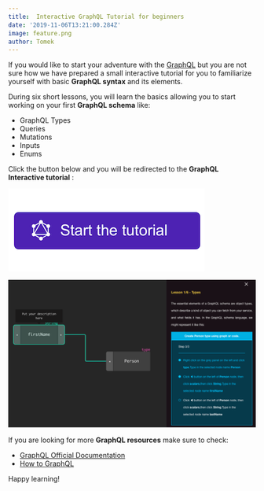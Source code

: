 ```yaml
---
title:  Interactive GraphQL Tutorial for beginners
date: '2019-11-06T13:21:00.284Z'
image: feature.png
author: Tomek
---
```


If you would like to start your adventure with the [GraphQL](https://graphql.org/) but you are not sure how we have prepared a small interactive tutorial for you to familiarize yourself with basic **GraphQL syntax** and its elements.

During six short lessons, you will learn the basics allowing you to start working on your first **GraphQL schema** like:
- GraphQL Types
- Queries
- Mutations
- Inputs
- Enums

Click the button below and you will be redirected to the **GraphQL Interactive tutorial** :

[![GraphQL Tutorial](button.png)](https://app.graphqleditor.com/?category=tutorial&visibleMenu=code)

[![GraphQL Tutorial](tutorial.png)](https://app.graphqleditor.com/?category=tutorial&visibleMenu=code)

If you are looking for more **GraphQL resources** make sure to check:
- [GraphQL Official Documentation](https://graphql.org/learn/)
- [How to GraphQL](https://www.howtographql.com/)

Happy learning!





